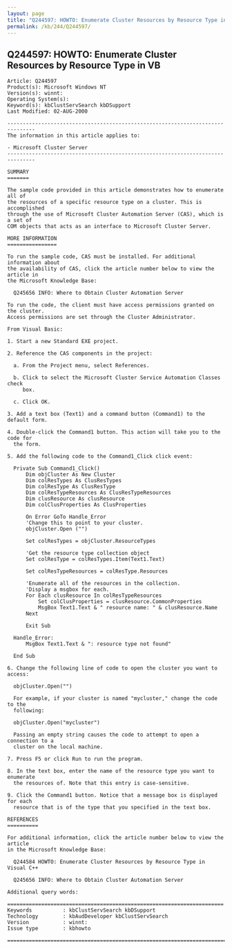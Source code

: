 ```yaml
---
layout: page
title: "Q244597: HOWTO: Enumerate Cluster Resources by Resource Type in VB"
permalink: /kb/244/Q244597/
---
```


## Q244597: HOWTO: Enumerate Cluster Resources by Resource Type in VB

	Article: Q244597
	Product(s): Microsoft Windows NT
	Version(s): winnt:
	Operating System(s): 
	Keyword(s): kbClustServSearch kbDSupport
	Last Modified: 02-AUG-2000
	
	-------------------------------------------------------------------------------
	The information in this article applies to:
	
	- Microsoft Cluster Server 
	-------------------------------------------------------------------------------
	
	SUMMARY
	=======
	
	The sample code provided in this article demonstrates how to enumerate all of
	the resources of a specific resource type on a cluster. This is accomplished
	through the use of Microsoft Cluster Automation Server (CAS), which is a set of
	COM objects that acts as an interface to Microsoft Cluster Server.
	
	MORE INFORMATION
	================
	
	To run the sample code, CAS must be installed. For additional information about
	the availability of CAS, click the article number below to view the article in
	the Microsoft Knowledge Base:
	
	  Q245656 INFO: Where to Obtain Cluster Automation Server
	
	To run the code, the client must have access permissions granted on the cluster.
	Access permissions are set through the Cluster Administrator.
	
	From Visual Basic:
	
	1. Start a new Standard EXE project.
	
	2. Reference the CAS components in the project:
	
	  a. From the Project menu, select References.
	
	  b. Click to select the Microsoft Cluster Service Automation Classes check
	     box.
	
	  c. Click OK.
	
	3. Add a text box (Text1) and a command button (Command1) to the default form.
	
	4. Double-click the Command1 button. This action will take you to the code for
	  the form.
	
	5. Add the following code to the Command1_Click click event:
	
	  Private Sub Command1_Click()
	      Dim objCluster As New Cluster
	      Dim colResTypes As ClusResTypes
	      Dim colResType As ClusResType
	      Dim colResTypeResources As ClusResTypeResources
	      Dim clusResource As clusResource
	      Dim colClusProperties As ClusProperties
	            
	      On Error GoTo Handle_Error
	      'Change this to point to your cluster.
	      objCluster.Open ("")
	      
	      Set colResTypes = objCluster.ResourceTypes
	          
	      'Get the resource type collection object
	      Set colResType = colResTypes.Item(Text1.Text)
	      
	      Set colResTypeResources = colResType.Resources
	
	      'Enumerate all of the resources in the collection.
	      'Display a msgbox for each.
	      For Each clusResource In colResTypeResources
	          Set colClusProperties = clusResource.CommonProperties
	          MsgBox Text1.Text & " resource name: " & clusResource.Name
	      Next
	      
	      Exit Sub
	
	  Handle_Error:
	      MsgBox Text1.Text & ": resource type not found"
	
	  End Sub
	
	6. Change the following line of code to open the cluster you want to access:
	
	  objCluster.Open("")
	
	  For example, if your cluster is named "mycluster," change the code to the
	  following:
	
	  objCluster.Open("mycluster")
	
	  Passing an empty string causes the code to attempt to open a connection to a
	  cluster on the local machine.
	
	7. Press F5 or click Run to run the program.
	
	8. In the text box, enter the name of the resource type you want to enumerate
	  the resources of. Note that this entry is case-sensitive.
	
	9. Click the Command1 button. Notice that a message box is displayed for each
	  resource that is of the type that you specified in the text box.
	
	REFERENCES
	==========
	
	For additional information, click the article number below to view the article
	in the Microsoft Knowledge Base:
	
	  Q244584 HOWTO: Enumerate Cluster Resources by Resource Type in Visual C++
	
	  Q245656 INFO: Where to Obtain Cluster Automation Server
	
	Additional query words:
	
	======================================================================
	Keywords          : kbClustServSearch kbDSupport 
	Technology        : kbAudDeveloper kbClustServSearch
	Version           : winnt:
	Issue type        : kbhowto
	
	=============================================================================
	
